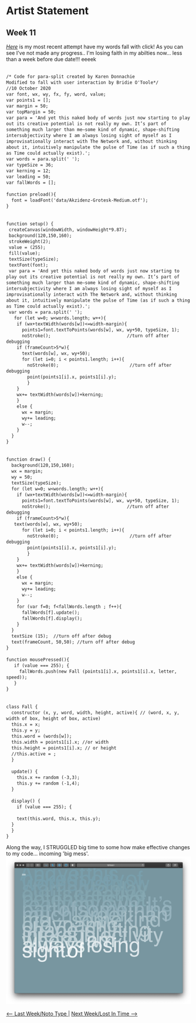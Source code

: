 # Artist Statement

## Week 11 

[*Here*](https://bridieotoole.github.io/codewords/week_11/StruggleCodeRefresh/) is my most recent attempt have my words fall with click! 
As you can see I've not made any progress.. I'm losing faith in my abilties now... less than a week before due date!!! eeeek 

```

/* Code for para-split created by Karen Donnachie
Modified to fall with user interaction by Bridie O'Toole*/ 
//10 October 2020
var font, wx, wy, fx, fy, word, value;
var points1 = [];
var margin = 50;
var topMargin = 50;
var para = 'And yet this naked body of words just now starting to play out its creative potential is not really my own. It’s part of something much larger than me—some kind of dynamic, shape-shifting intersubjectivity where I am always losing sight of myself as I improvisationally interact with The Network and, without thinking about it, intuitively manipulate the pulse of Time (as if such a thing as Time could actually exist).';
var words = para.split(' '); 
var typeSize = 36; 
var kerning = 12; 
var leading = 50; 
var fallWords = [];

function preload(){
  font = loadFont('data/Akzidenz-Grotesk-Medium.otf');
}


function setup() {
 createCanvas(windowWidth, windowHeight*9.87);
 background(120,150,160);
 strokeWeight(2);
 value = (255);
 fill(value);
 textSize(typeSize);
 textFont(font);
 var para = 'And yet this naked body of words just now starting to play out its creative potential is not really my own. It’s part of something much larger than me—some kind of dynamic, shape-shifting intersubjectivity where I am always losing sight of myself as I improvisationally interact with The Network and, without thinking about it, intuitively manipulate the pulse of Time (as if such a thing as Time could actually exist).';
 var words = para.split(' '); 
   for (let w=0; w<words.length; w++){
    if (wx+textWidth(words[w])<=width-margin){
      points1=font.textToPoints(words[w], wx, wy+50, typeSize, 1); 
      noStroke();                             //turn off after debugging
    if (frameCount>5*w){
      text(words[w], wx, wy+50);
      for (let i=0; i < points1.length; i++){
        noStroke(0);                           //turn off after debugging
        point(points1[i].x, points1[i].y);
        }
    }
    wx+= textWidth(words[w])+kerning; 
    }
    else {
      wx = margin;
      wy+= leading;
      w--;  
    }
  }
}


function draw() {
  background(120,150,160);
  wx = margin;
  wy = 50; 
  textSize(typeSize);
  for (let w=0; w<words.length; w++){
    if (wx+textWidth(words[w])<=width-margin){
      points1=font.textToPoints(words[w], wx, wy+50, typeSize, 1); 
      noStroke();                             //turn off after debugging
    if (frameCount>5*w){
   text(words[w], wx, wy+50);
      for (let i=0; i < points1.length; i++){
        noStroke(0);                           //turn off after debugging
        point(points1[i].x, points1[i].y);
        }
    }
    wx+= textWidth(words[w])+kerning; 
    }
    else {
      wx = margin;
      wy+= leading;
      w--;  
    }
    for (var f=0; f<fallWords.length ; f++){
      fallWords[f].update();
      fallWords[f].display();
    }
  }
  textSize (15);  //turn off after debug
  text(frameCount, 50,50); //turn off after debug
}

function mousePressed(){
   if (value === 255); {
     fallWords.push(new Fall (points1[i].x, points1[i].x, letter, speed));
   }
}


class Fall {
  constructor (x, y, word, width, height, active){ // (word, x, y, width of box, height of box, active) 
  this.x = x; 
  this.y = y; 
  this.word = (words[w]);
  this.width = points1[i].x; //or width 
  this.height = points1[i].x; // or height 
  //this.active = ;
  }
  
  update() {
    this.x += random (-3,3);
    this.y += random (-1,4);
  }
  
  display() {
    if (value === 255); {
      
    text(this.word, this.x, this.y);
  } 
  }
}
```

Along the way, I STRUGGLED big time to some how make effective changes to my code... incoming 'big mess'. 
![big mess example](bigmess.jpg)

<a href='https://bridieotoole.github.io/codewords/week_10/'> <-- Last Week/Noto Type </a> | <a href='https://bridieotoole.github.io/codewords/week_12/'> Next Week/Lost In Time --> </a>
